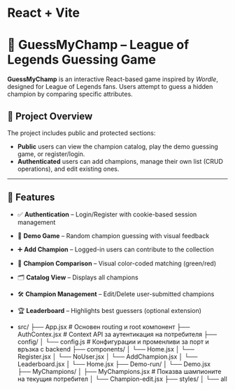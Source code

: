 # React + Vite
# 🧠 GuessMyChamp – League of Legends Guessing Game

**GuessMyChamp** is an interactive React-based game inspired by *Wordle*, designed for League of Legends fans. Users attempt to guess a hidden champion by comparing specific attributes.

## 🚀 Project Overview

The project includes public and protected sections:

- **Public** users can view the champion catalog, play the demo guessing game, or register/login.
- **Authenticated** users can add champions, manage their own list (CRUD operations), and edit existing ones.

---
## 🔧 Features

- ✅ **Authentication** – Login/Register with cookie-based session management
- 🎯 **Demo Game** – Random champion guessing with visual feedback
- ➕ **Add Champion** – Logged-in users can contribute to the collection
- 🧩 **Champion Comparison** – Visual color-coded matching (green/red)
- 🗂 **Catalog View** – Displays all champions 
- 🛠 **Champion Management** – Edit/Delete user-submitted champions
- 🏆 **Leaderboard** – Highlights best guessers (optional extension)

- src/
├── App.jsx                 # Основен routing и root компонент
├── AuthContex.jsx         # Context API за аутентикация на потребителя
├── config/
│   └── config.js          # Конфигурации и променливи за порт и връзка с backend
├── components/
│    └── Home.jsx
│    └── Register.jsx
│    └── NoUser.jsx
│    └── AddChampion.jsx
│    └── Leaderboard.jsx
│    └── Home.jsx
├── Demo-run/
│   └── Demo.jsx  
├── MyChampions/
│   ├── MyChampions.jsx    # Показва шампионите на текущия потребител
│   └── Champion-edit.jsx
├── styles/
│   └── all

